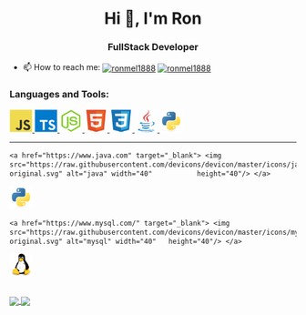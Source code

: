 
<h1 align="center">Hi 👋, I'm Ron</h1>
<h3 align="center">FullStack Developer</h3>


- 📫 How to reach me: <a href="https://www.linkedin.com/in/ronmelnitcki/" target="blank"><img align="center" src="https://user-images.githubusercontent.com/74010095/118392719-a1e2ee00-b643-11eb-8f57-aed31feded47.png" alt="ronmel1888" height="40" width="40" /></a>
<a href="mailto:ronmel1888@gmail.com" target="blank"><img align="center" src="https://user-images.githubusercontent.com/74010095/118392791-07cf7580-b644-11eb-8d2a-f8b42b7c1656.png" alt="ronmel1888" height="42" width="42" /></a>
</p>


<h3 align="left">Languages and Tools:</h3>
<p align="left">

  <a href="https://www.javascript.com/" target="_blank"> <img src="https://raw.githubusercontent.com/devicons/devicon/master/icons/javascript/javascript-original.svg" alt="javascript" width="40"   height="40"/> </a>
    <a href="https://www.typescriptlang.org/" target="_blank"> <img src="https://raw.githubusercontent.com/devicons/devicon/master/icons/typescript/typescript-original.svg" alt="typescript" width="40"   height="40"/> </a>
      <a href="https://nodejs.org/en/" target="_blank"> <img src="https://raw.githubusercontent.com/devicons/devicon/master/icons/nodejs/nodejs-original.svg" alt="nodejs" width="40"   height="40"/> </a>
        <a href="" target="_blank"> <img src="https://raw.githubusercontent.com/devicons/devicon/master/icons/html5/html5-original.svg" alt="html5" width="40"   height="40"/> </a>
          <a href="" target="_blank"> <img src="https://raw.githubusercontent.com/devicons/devicon/master/icons/css3/css3-original.svg" alt="css3" width="40"   height="40"/> </a>
            <a href="https://www.java.com" target="_blank"> <img src="https://raw.githubusercontent.com/devicons/devicon/master/icons/java/java-original.svg" alt="java" width="40"   height="40"/> </a>
              <a href="https://www.python.org" target="_blank"> <img src="https://raw.githubusercontent.com/devicons/devicon/master/icons/python/python-original.svg" alt="python" width="40"   height="40"/> </a>
  
  
  ------
  

    <a href="https://www.java.com" target="_blank"> <img src="https://raw.githubusercontent.com/devicons/devicon/master/icons/java/java-original.svg" alt="java" width="40"           height="40"/> </a>
  
  <a href="https://www.python.org" target="_blank"> <img src="https://raw.githubusercontent.com/devicons/devicon/master/icons/python/python-original.svg" alt="python" width="40"   height="40"/> </a>
  
    <a href="https://www.mysql.com/" target="_blank"> <img src="https://raw.githubusercontent.com/devicons/devicon/master/icons/mysql/mysql-original.svg" alt="mysql" width="40"   height="40"/> </a>
  
  <a href="https://www.linux.org/" target="_blank"> <img src="https://raw.githubusercontent.com/devicons/devicon/master/icons/linux/linux-original.svg" alt="linux" width="40"     height="40"/> </a> </p>
<br>
<a href="https://github.com/anuraghazra/github-readme-stats">
  <img align="center" src="https://github-readme-stats.vercel.app/api/top-langs/?username=ronmel1888&theme=material-palenight&layout=compact" />
</a>
<a href="https://github.com/anuraghazra/convoychat">
  <img align="center" src="https://github-readme-stats.vercel.app/api?username=ronmel1888&show_icons=true&theme=material-palenight&layout=compact&line_height=20" />
</a>

